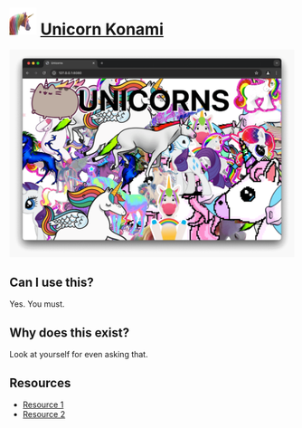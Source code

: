 # <img src="images/15.gif" width="48px" /> [Unicorn Konami](https://edelstone.github.io/unicorn-konami/)

[<img src="images/browser.png" />](https://edelstone.github.io/unicorn-konami/)

## Can I use this?

Yes. You must.

## Why does this exist?

Look at yourself for even asking that.

## Resources

- [Resource 1](https://www.youtube.com/watch?v=Q1Ark0BUu6o)
- [Resource 2](https://www.youtube.com/watch?v=Z1aX1i79rY8)